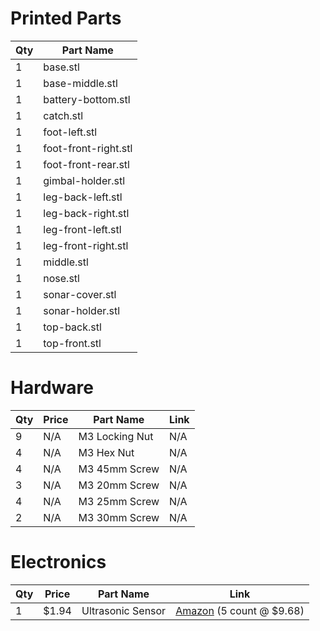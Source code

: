 # Printed Parts
|Qty|Part Name|
|--|--|
|1|base.stl|
|1|base-middle.stl|
|1|battery-bottom.stl|
|1|catch.stl|
|1|foot-left.stl|
|1|foot-front-right.stl|
|1|foot-front-rear.stl|
|1|gimbal-holder.stl|
|1|leg-back-left.stl|
|1|leg-back-right.stl|
|1|leg-front-left.stl|
|1|leg-front-right.stl|
|1|middle.stl|
|1|nose.stl|
|1|sonar-cover.stl|
|1|sonar-holder.stl|
|1|top-back.stl|
|1|top-front.stl|

# Hardware
|Qty|Price|Part Name|Link|
|--|--|--|--|
|9|N/A|M3 Locking Nut|N/A|
|4|N/A|M3 Hex Nut|N/A|
|4|N/A|M3 45mm Screw|N/A|
|3|N/A|M3 20mm Screw|N/A|
|4|N/A|M3 25mm Screw|N/A|
|2|N/A|M3 30mm Screw|N/A|


# Electronics
|Qty|Price|Part Name|Link|
|--|--|--|--|
|1|$1.94|Ultrasonic Sensor|[Amazon](https://goo.gl/PX4DXM) (5 count @ $9.68)|
